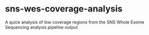 # sns-wes-coverage-analysis
A quick analysis of low coverage regions from the SNS Whole Exome Sequencing analysis pipeline output
